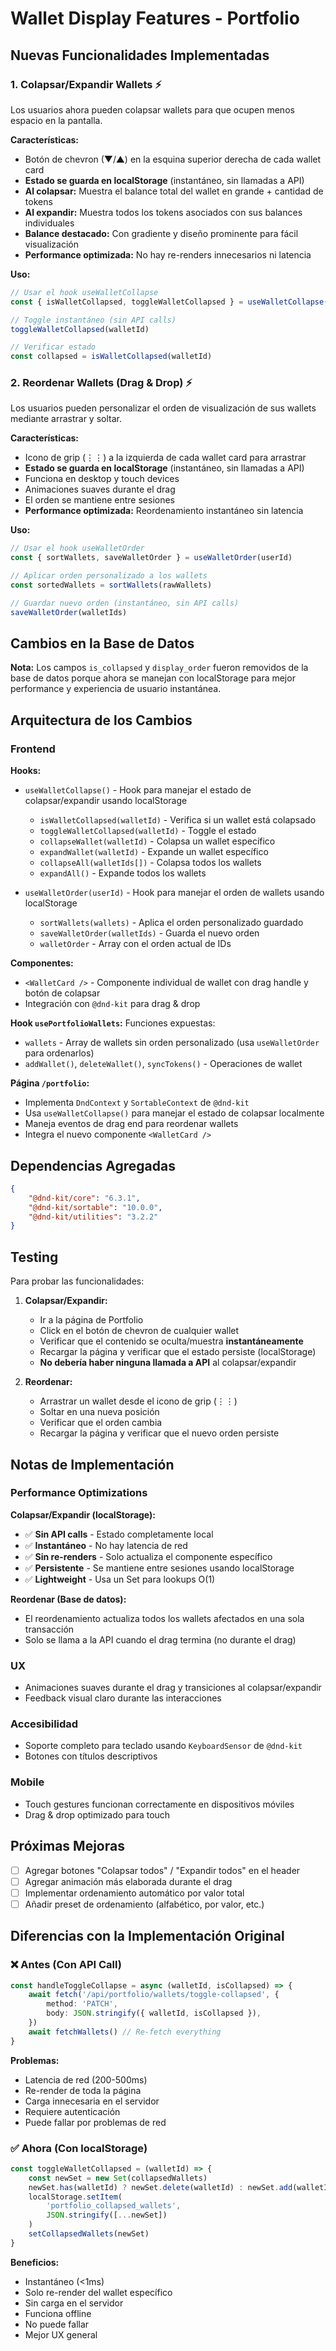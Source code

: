 # Wallet Display Features - Portfolio

## Nuevas Funcionalidades Implementadas

### 1. **Colapsar/Expandir Wallets** ⚡️

Los usuarios ahora pueden colapsar wallets para que ocupen menos espacio en la pantalla.

**Características:**

-   Botón de chevron (▼/▲) en la esquina superior derecha de cada wallet card
-   **Estado se guarda en localStorage** (instantáneo, sin llamadas a API)
-   **Al colapsar:** Muestra el balance total del wallet en grande + cantidad de tokens
-   **Al expandir:** Muestra todos los tokens asociados con sus balances individuales
-   **Balance destacado:** Con gradiente y diseño prominente para fácil visualización
-   **Performance optimizada:** No hay re-renders innecesarios ni latencia

**Uso:**

```typescript
// Usar el hook useWalletCollapse
const { isWalletCollapsed, toggleWalletCollapsed } = useWalletCollapse()

// Toggle instantáneo (sin API calls)
toggleWalletCollapsed(walletId)

// Verificar estado
const collapsed = isWalletCollapsed(walletId)
```

### 2. **Reordenar Wallets (Drag & Drop)** ⚡️

Los usuarios pueden personalizar el orden de visualización de sus wallets mediante arrastrar y soltar.

**Características:**

-   Icono de grip (⋮⋮) a la izquierda de cada wallet card para arrastrar
-   **Estado se guarda en localStorage** (instantáneo, sin llamadas a API)
-   Funciona en desktop y touch devices
-   Animaciones suaves durante el drag
-   El orden se mantiene entre sesiones
-   **Performance optimizada:** Reordenamiento instantáneo sin latencia

**Uso:**

```typescript
// Usar el hook useWalletOrder
const { sortWallets, saveWalletOrder } = useWalletOrder(userId)

// Aplicar orden personalizado a los wallets
const sortedWallets = sortWallets(rawWallets)

// Guardar nuevo orden (instantáneo, sin API calls)
saveWalletOrder(walletIds)
```

## Cambios en la Base de Datos

**Nota:** Los campos `is_collapsed` y `display_order` fueron removidos de la base de datos porque ahora se manejan con localStorage para mejor performance y experiencia de usuario instantánea.

## Arquitectura de los Cambios

### Frontend

**Hooks:**

-   `useWalletCollapse()` - Hook para manejar el estado de colapsar/expandir usando localStorage

    -   `isWalletCollapsed(walletId)` - Verifica si un wallet está colapsado
    -   `toggleWalletCollapsed(walletId)` - Toggle el estado
    -   `collapseWallet(walletId)` - Colapsa un wallet específico
    -   `expandWallet(walletId)` - Expande un wallet específico
    -   `collapseAll(walletIds[])` - Colapsa todos los wallets
    -   `expandAll()` - Expande todos los wallets

-   `useWalletOrder(userId)` - Hook para manejar el orden de wallets usando localStorage
    -   `sortWallets(wallets)` - Aplica el orden personalizado guardado
    -   `saveWalletOrder(walletIds)` - Guarda el nuevo orden
    -   `walletOrder` - Array con el orden actual de IDs

**Componentes:**

-   `<WalletCard />` - Componente individual de wallet con drag handle y botón de colapsar
-   Integración con `@dnd-kit` para drag & drop

**Hook `usePortfolioWallets`:**
Funciones expuestas:

-   `wallets` - Array de wallets sin orden personalizado (usa `useWalletOrder` para ordenarlos)
-   `addWallet()`, `deleteWallet()`, `syncTokens()` - Operaciones de wallet

**Página `/portfolio`:**

-   Implementa `DndContext` y `SortableContext` de `@dnd-kit`
-   Usa `useWalletCollapse()` para manejar el estado de colapsar localmente
-   Maneja eventos de drag end para reordenar wallets
-   Integra el nuevo componente `<WalletCard />`

## Dependencias Agregadas

```json
{
    "@dnd-kit/core": "6.3.1",
    "@dnd-kit/sortable": "10.0.0",
    "@dnd-kit/utilities": "3.2.2"
}
```

## Testing

Para probar las funcionalidades:

1. **Colapsar/Expandir:**

    - Ir a la página de Portfolio
    - Click en el botón de chevron de cualquier wallet
    - Verificar que el contenido se oculta/muestra **instantáneamente**
    - Recargar la página y verificar que el estado persiste (localStorage)
    - **No debería haber ninguna llamada a API** al colapsar/expandir

2. **Reordenar:**
    - Arrastrar un wallet desde el icono de grip (⋮⋮)
    - Soltar en una nueva posición
    - Verificar que el orden cambia
    - Recargar la página y verificar que el nuevo orden persiste

## Notas de Implementación

### Performance Optimizations

**Colapsar/Expandir (localStorage):**

-   ✅ **Sin API calls** - Estado completamente local
-   ✅ **Instantáneo** - No hay latencia de red
-   ✅ **Sin re-renders** - Solo actualiza el componente específico
-   ✅ **Persistente** - Se mantiene entre sesiones usando localStorage
-   ✅ **Lightweight** - Usa un Set para lookups O(1)

**Reordenar (Base de datos):**

-   El reordenamiento actualiza todos los wallets afectados en una sola transacción
-   Solo se llama a la API cuando el drag termina (no durante el drag)

### UX

-   Animaciones suaves durante el drag y transiciones al colapsar/expandir
-   Feedback visual claro durante las interacciones

### Accesibilidad

-   Soporte completo para teclado usando `KeyboardSensor` de `@dnd-kit`
-   Botones con títulos descriptivos

### Mobile

-   Touch gestures funcionan correctamente en dispositivos móviles
-   Drag & drop optimizado para touch

## Próximas Mejoras

-   [ ] Agregar botones "Colapsar todos" / "Expandir todos" en el header
-   [ ] Agregar animación más elaborada durante el drag
-   [ ] Implementar ordenamiento automático por valor total
-   [ ] Añadir preset de ordenamiento (alfabético, por valor, etc.)

## Diferencias con la Implementación Original

### ❌ Antes (Con API Call)

```typescript
const handleToggleCollapse = async (walletId, isCollapsed) => {
    await fetch('/api/portfolio/wallets/toggle-collapsed', {
        method: 'PATCH',
        body: JSON.stringify({ walletId, isCollapsed }),
    })
    await fetchWallets() // Re-fetch everything
}
```

**Problemas:**

-   Latencia de red (200-500ms)
-   Re-render de toda la página
-   Carga innecesaria en el servidor
-   Requiere autenticación
-   Puede fallar por problemas de red

### ✅ Ahora (Con localStorage)

```typescript
const toggleWalletCollapsed = (walletId) => {
    const newSet = new Set(collapsedWallets)
    newSet.has(walletId) ? newSet.delete(walletId) : newSet.add(walletId)
    localStorage.setItem(
        'portfolio_collapsed_wallets',
        JSON.stringify([...newSet])
    )
    setCollapsedWallets(newSet)
}
```

**Beneficios:**

-   Instantáneo (<1ms)
-   Solo re-render del wallet específico
-   Sin carga en el servidor
-   Funciona offline
-   No puede fallar
-   Mejor UX general
